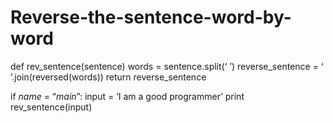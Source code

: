 # Reverse-the-sentence-word-by-word

def rev_sentence(sentence)
words = sentence.split(‘ ’)
reverse_sentence = ‘ ’.join(reversed(words))
return reverse_sentence

if _name_ = “_main_”:
input = ‘I am a good programmer’
print rev_sentence(input)
